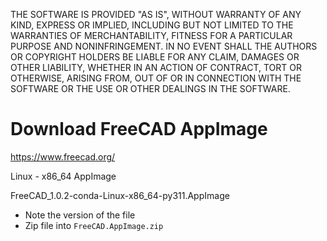 THE SOFTWARE IS PROVIDED "AS IS", WITHOUT WARRANTY OF ANY KIND, EXPRESS OR IMPLIED, INCLUDING BUT NOT LIMITED TO THE WARRANTIES OF MERCHANTABILITY, FITNESS FOR A PARTICULAR PURPOSE AND NONINFRINGEMENT. IN NO EVENT SHALL THE AUTHORS OR COPYRIGHT HOLDERS BE LIABLE FOR ANY CLAIM, DAMAGES OR OTHER LIABILITY, WHETHER IN AN ACTION OF CONTRACT, TORT OR OTHERWISE, ARISING FROM, OUT OF OR IN CONNECTION WITH THE SOFTWARE OR THE USE OR OTHER DEALINGS IN THE SOFTWARE.

# Download FreeCAD AppImage

https://www.freecad.org/

Linux - x86_64 AppImage
 
FreeCAD_1.0.2-conda-Linux-x86_64-py311.AppImage

- Note the version of the file
- Zip file into `FreeCAD.AppImage.zip`
